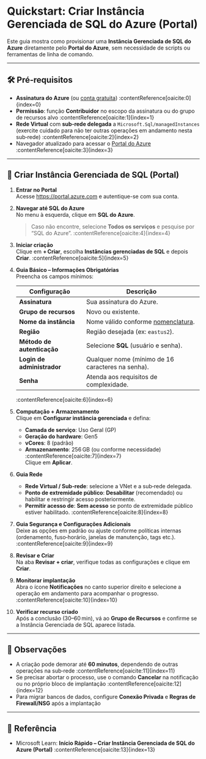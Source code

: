 # Quickstart: Criar Instância Gerenciada de SQL do Azure (Portal)

Este guia mostra como provisionar uma **Instância Gerenciada de SQL do Azure** diretamente pelo **Portal do Azure**, sem necessidade de scripts ou ferramentas de linha de comando.

---

## 🛠️ Pré‑requisitos

- **Assinatura do Azure** (ou [conta gratuita](https://azure.microsoft.com/free)) :contentReference[oaicite:0]{index=0}  
- **Permissão**: função **Contribuidor** no escopo da assinatura ou do grupo de recursos alvo :contentReference[oaicite:1]{index=1}  
- **Rede Virtual** com **sub‑rede delegada** a `Microsoft.Sql/managedInstances` (exercite cuidado para não ter outras operações em andamento nesta sub‑rede) :contentReference[oaicite:2]{index=2}  
- Navegador atualizado para acessar o [Portal do Azure](https://portal.azure.com) :contentReference[oaicite:3]{index=3}  

---

## 🚀 Criar Instância Gerenciada de SQL (Portal)

1. **Entrar no Portal**  
   Acesse https://portal.azure.com e autentique-se com sua conta.

2. **Navegar até SQL do Azure**  
   No menu à esquerda, clique em **SQL do Azure**.  
   > Caso não encontre, selecione **Todos os serviços** e pesquise por “SQL do Azure”. :contentReference[oaicite:4]{index=4}

3. **Iniciar criação**  
   Clique em **+ Criar**, escolha **Instâncias gerenciadas de SQL** e depois **Criar**. :contentReference[oaicite:5]{index=5}

4. **Guia Básico – Informações Obrigatórias**  
   Preencha os campos mínimos:  
   
   | Configuração                            | Descrição                                                    |
   |-----------------------------------------|--------------------------------------------------------------|
   | **Assinatura**                          | Sua assinatura do Azure.                                     |
   | **Grupo de recursos**                   | Novo ou existente.                                           |
   | **Nome da instância**                   | Nome válido conforme [nomenclatura](https://aka.ms/azuresql-rn). |
   | **Região**                              | Região desejada (ex: `eastus2`).                             |
   | **Método de autenticação**              | Selecione **SQL** (usuário e senha).                         |
   | **Login de administrador**              | Qualquer nome (mínimo de 16 caracteres na senha).            |
   | **Senha**                               | Atenda aos requisitos de complexidade.                       |
   
   :contentReference[oaicite:6]{index=6}

5. **Computação + Armazenamento**  
   Clique em **Configurar instância gerenciada** e defina:  
   - **Camada de serviço**: Uso Geral (GP)  
   - **Geração do hardware**: Gen5  
   - **vCores**: 8 (padrão)  
   - **Armazenamento**: 256 GB (ou conforme necessidade) :contentReference[oaicite:7]{index=7}  
   Clique em **Aplicar**.

6. **Guia Rede**  
   - **Rede Virtual / Sub‑rede**: selecione a VNet e a sub‑rede delegada.  
   - **Ponto de extremidade público**: **Desabilitar** (recomendado) ou habilitar e restringir acesso posteriormente.  
   - **Permitir acesso de**: **Sem acesso** se ponto de extremidade público estiver habilitado. :contentReference[oaicite:8]{index=8}

7. **Guia Segurança e Configurações Adicionais**  
   Deixe as opções em padrão ou ajuste conforme políticas internas (ordenamento, fuso‑horário, janelas de manutenção, tags etc.). :contentReference[oaicite:9]{index=9}

8. **Revisar e Criar**  
   Na aba **Revisar + criar**, verifique todas as configurações e clique em **Criar**.  

9. **Monitorar implantação**  
   Abra o ícone **Notificações** no canto superior direito e selecione a operação em andamento para acompanhar o progresso. :contentReference[oaicite:10]{index=10}  

10. **Verificar recurso criado**  
    Após a conclusão (30–60 min), vá ao **Grupo de Recursos** e confirme se a Instância Gerenciada de SQL aparece listada.

---

## 📄 Observações

- A criação pode demorar até **60 minutos**, dependendo de outras operações na sub‑rede :contentReference[oaicite:11]{index=11}  
- Se precisar abortar o processo, use o comando **Cancelar** na notificação ou no próprio bloco de implantação :contentReference[oaicite:12]{index=12}  
- Para migrar bancos de dados, configure **Conexão Privada** e **Regras de Firewall/NSG** após a implantação  

---

## 🔗 Referência

- Microsoft Learn: **Início Rápido – Criar Instância Gerenciada de SQL do Azure (Portal)** :contentReference[oaicite:13]{index=13}  
